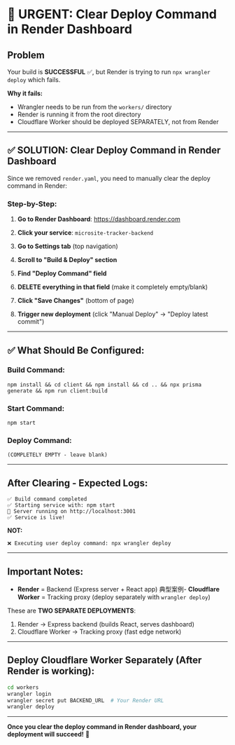 # 🚨 URGENT: Clear Deploy Command in Render Dashboard

## Problem
Your build is **SUCCESSFUL** ✅, but Render is trying to run `npx wrangler deploy` which fails.

**Why it fails:**
- Wrangler needs to be run from the `workers/` directory
- Render is running it from the root directory
- Cloudflare Worker should be deployed SEPARATELY, not from Render

---

## ✅ SOLUTION: Clear Deploy Command in Render Dashboard

Since we removed `render.yaml`, you need to manually clear the deploy command in Render:

### Step-by-Step:

1. **Go to Render Dashboard**: https://dashboard.render.com

2. **Click your service**: `microsite-tracker-backend`

3. **Go to Settings tab** (top navigation)

4. **Scroll to "Build & Deploy" section**

5. **Find "Deploy Command" field**

6. **DELETE everything in that field** (make it completely empty/blank)

7. **Click "Save Changes"** (bottom of page)

8. **Trigger new deployment** (click "Manual Deploy" → "Deploy latest commit")

---

## ✅ What Should Be Configured:

### Build Command:
```
npm install && cd client && npm install && cd .. && npx prisma generate && npm run client:build
```

### Start Command:
```
npm start
```

### Deploy Command:
```
(COMPLETELY EMPTY - leave blank)
```

---

## After Clearing - Expected Logs:

```
✅ Build command completed
✅ Starting service with: npm start
🚀 Server running on http://localhost:3001
✅ Service is live!
```

**NOT:**
```
❌ Executing user deploy command: npx wrangler deploy
```

---

## Important Notes:

- **Render** = Backend (Express server + React app)
典型案例- **Cloudflare Worker** = Tracking proxy (deploy separately with `wrangler deploy`)

These are **TWO SEPARATE DEPLOYMENTS**:
1. Render → Express backend (builds React, serves dashboard)
2. Cloudflare Worker → Tracking proxy (fast edge network)

---

## Deploy Cloudflare Worker Separately (After Render is working):

```bash
cd workers
wrangler login
wrangler secret put BACKEND_URL  # Your Render URL
wrangler deploy
```

---

**Once you clear the deploy command in Render dashboard, your deployment will succeed!** 🚀

